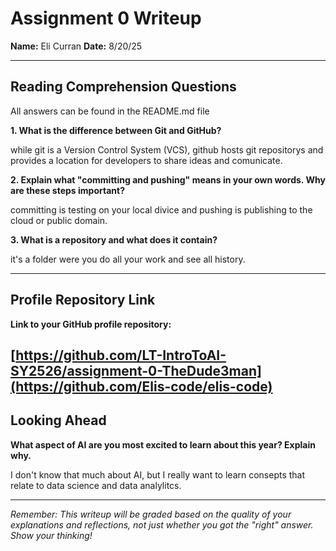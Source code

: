 # Assignment 0 Writeup

**Name:** Eli Curran
**Date:** 8/20/25

---

## Reading Comprehension Questions
All answers can be found in the README.md file

**1. What is the difference between Git and GitHub?**

while git is a Version Control System (VCS), github hosts git repositorys and provides a location for developers to share ideas and comunicate. 

**2. Explain what "committing and pushing" means in your own words. Why are these steps important?**

committing is testing on your local divice and pushing is publishing to the cloud or public domain. 

**3. What is a repository and what does it contain?**

it's a folder were you do all your work and see all history. 

---

## Profile Repository Link

**Link to your GitHub profile repository:** 

[https://github.com/LT-IntroToAI-SY2526/assignment-0-TheDude3man](https://github.com/Elis-code/elis-code)
---

## Looking Ahead

**What aspect of AI are you most excited to learn about this year? Explain why.**

I don't know that much about AI, but I really want to learn consepts that relate to data science and data analylitcs. 

---

*Remember: This writeup will be graded based on the quality of your explanations and reflections, not just whether you got the "right" answer. Show your thinking!*
